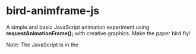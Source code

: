 # bird-animframe-js

A simple and basic JavaScript animation experiment using <strong>requestAnimationFrame();</strong> with creative graphics. Make the paper bird fly!

Note: The JavaScript is in the <script> tags in the HTML file. 

<img src="http://i.imgur.com/tdZIzSe.png" alt="thumbnail">
